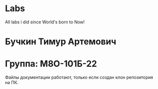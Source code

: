 # Labs
All labs i did since World's born to Now!

# Бучкин Тимур Артемович
# Группа: М8О-101Б-22
Файлы документации работают, только если создан клон репозитория на ПК. 
